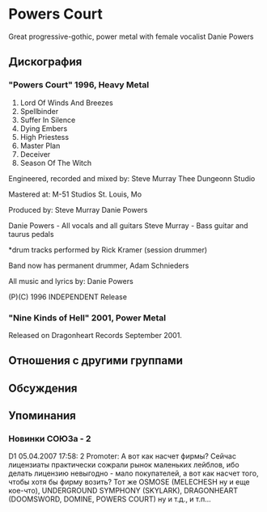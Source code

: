 # Powers Court

Great progressive-gothic, power metal with female vocalist Danie Powers

## Дискография

### "Powers Court" 1996, Heavy Metal

1. Lord Of Winds And Breezes
2. Spellbinder
3. Suffer In Silence
4. Dying Embers
5. High Priestess
6. Master Plan
7. Deceiver 
8. Season Of The Witch

Engineered, recorded and mixed by:
Steve Murray
Thee Dungeonn Studio

Mastered at:
M-51 Studios
St. Louis, Mo

Produced by:
Steve Murray
Danie Powers

Danie Powers - All vocals and all guitars
Steve Murray - Bass guitar and taurus pedals

*drum tracks performed by
Rick Kramer (session drummer)

Band now has permanent drummer,
Adam Schnieders

All music and lyrics by:
Danie Powers

(P)(C) 1996 INDEPENDENT Release

### "Nine Kinds of Hell" 2001, Power Metal

Released on Dragonheart Records September 2001.



## Отношения с другими группами


## Обсуждения


## Упоминания

### Новинки СОЮЗа - 2

D1 05.04.2007 17:58:
2 Promoter: А вот как насчет фирмы? Сейчас лицензиаты практически сожрали рынок маленьких лейблов, ибо делать лицензию невыгодно - мало покупателей, а вот как насчет того, чтобы хотя бы фирму возить? Тот же OSMOSE (MELECHESH ну и еще кое-что), UNDERGROUND SYMPHONY (SKYLARK), DRAGONHEART (DOOMSWORD, DOMINE, POWERS COURT) ну и т.д., и т.п... 


